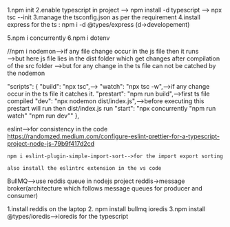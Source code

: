 1.npm init
2.enable typescript in project --> npm install -d typescript --> npx tsc --init
3.manage the tsconfig.json as per the requirement 
4.install express for the ts  :  npm i -d @types/express  (d->developement)

5.npm i concurrently
6.npm i dotenv

//npm i nodemon-->if any file change occur in the js file then it runs  
                -->but here js file lies in the dist folder which get changes after compilation of the src folder
                -->but for any change in the ts file can not be catched by the nodemon

"scripts": {
    "build": "npx tsc",-->
    "watch": "npx tsc -w",-->if any change occur in the ts file it catches it.
    "prestart": "npm run build",-->first ts file compiled
    "dev": "npx nodemon dist/index.js",-->before executing this prestart will run then dist/index.js run
    "start": "npx concurrently \"npm run watch\" \"npm run dev\""
  },



  eslint-->for consistency in the code
    https://randomzed.medium.com/configure-eslint-prettier-for-a-typescript-project-node-js-79b9f417d2cd
   
    npm i eslint-plugin-simple-import-sort-->for the import export sorting

    also install the eslintrc extension in the vs code









BullMQ-->use reddis queue in nodejs project
reddis->message broker(architecture which follows message queues for producer and consumer)

1.install reddis on the laptop
2. npm install bullmq ioredis
3.npm install @types/ioredis-->ioredis for the typescript


    





  